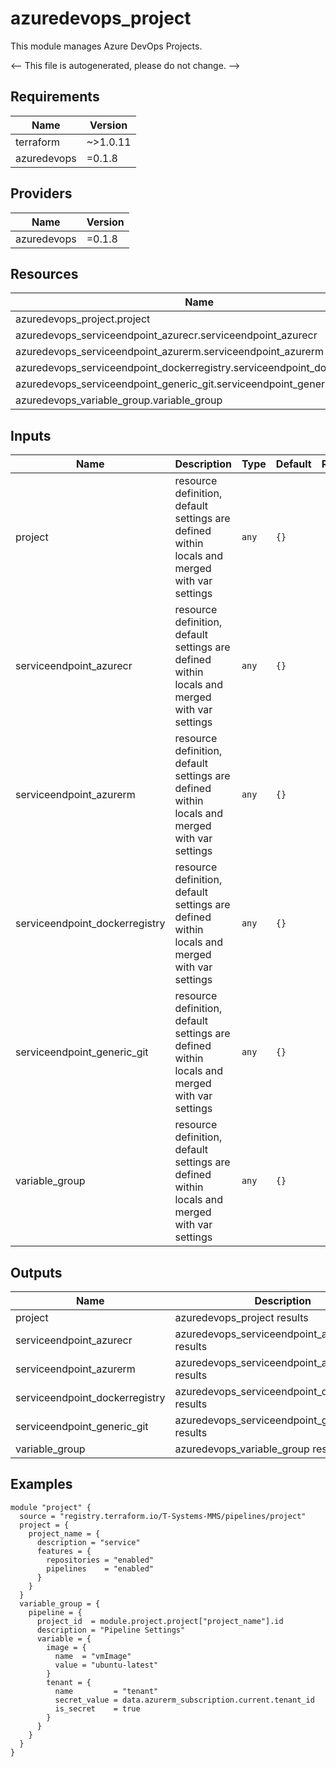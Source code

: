 <!-- BEGIN_TF_DOCS -->
# azuredevops_project

This module manages Azure DevOps Projects.

<-- This file is autogenerated, please do not change. -->

## Requirements

| Name | Version |
|------|---------|
| terraform | ~>1.0.11 |
| azuredevops | =0.1.8 |

## Providers

| Name | Version |
|------|---------|
| azuredevops | =0.1.8 |

## Resources

| Name | Type |
|------|------|
| azuredevops_project.project | resource |
| azuredevops_serviceendpoint_azurecr.serviceendpoint_azurecr | resource |
| azuredevops_serviceendpoint_azurerm.serviceendpoint_azurerm | resource |
| azuredevops_serviceendpoint_dockerregistry.serviceendpoint_dockerregistry | resource |
| azuredevops_serviceendpoint_generic_git.serviceendpoint_generic_git | resource |
| azuredevops_variable_group.variable_group | resource |

## Inputs

| Name | Description | Type | Default | Required |
|------|-------------|------|---------|:--------:|
| project | resource definition, default settings are defined within locals and merged with var settings | `any` | `{}` | no |
| serviceendpoint_azurecr | resource definition, default settings are defined within locals and merged with var settings | `any` | `{}` | no |
| serviceendpoint_azurerm | resource definition, default settings are defined within locals and merged with var settings | `any` | `{}` | no |
| serviceendpoint_dockerregistry | resource definition, default settings are defined within locals and merged with var settings | `any` | `{}` | no |
| serviceendpoint_generic_git | resource definition, default settings are defined within locals and merged with var settings | `any` | `{}` | no |
| variable_group | resource definition, default settings are defined within locals and merged with var settings | `any` | `{}` | no |

## Outputs

| Name | Description |
|------|-------------|
| project | azuredevops_project results |
| serviceendpoint_azurecr | azuredevops_serviceendpoint_azurecr results |
| serviceendpoint_azurerm | azuredevops_serviceendpoint_azurerm results |
| serviceendpoint_dockerregistry | azuredevops_serviceendpoint_dockerregistry results |
| serviceendpoint_generic_git | azuredevops_serviceendpoint_generic_git results |
| variable_group | azuredevops_variable_group results |

## Examples

```hcl
module "project" {
  source = "registry.terraform.io/T-Systems-MMS/pipelines/project"
  project = {
    project_name = {
      description = "service"
      features = {
        repositories = "enabled"
        pipelines    = "enabled"
      }
    }
  }
  variable_group = {
    pipeline = {
      project_id  = module.project.project["project_name"].id
      description = "Pipeline Settings"
      variable = {
        image = {
          name  = "vmImage"
          value = "ubuntu-latest"
        }
        tenant = {
          name         = "tenant"
          secret_value = data.azurerm_subscription.current.tenant_id
          is_secret    = true
        }
      }
    }
  }
}
```
<!-- END_TF_DOCS -->